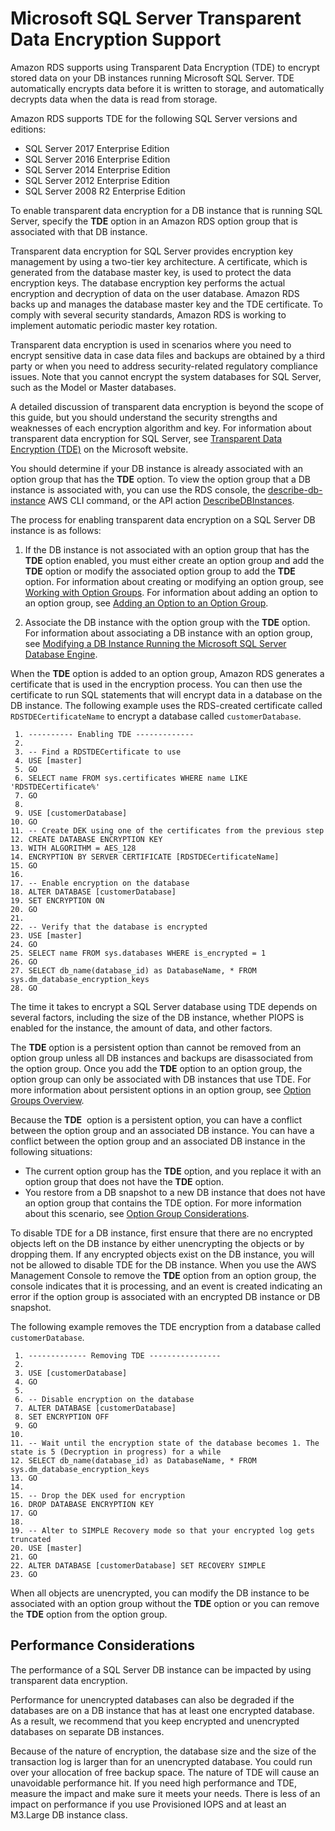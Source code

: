 # Microsoft SQL Server Transparent Data Encryption Support<a name="Appendix.SQLServer.Options.TDE"></a>

Amazon RDS supports using Transparent Data Encryption \(TDE\) to encrypt stored data on your DB instances running Microsoft SQL Server\. TDE automatically encrypts data before it is written to storage, and automatically decrypts data when the data is read from storage\. 

Amazon RDS supports TDE for the following SQL Server versions and editions:
+ SQL Server 2017 Enterprise Edition
+ SQL Server 2016 Enterprise Edition
+ SQL Server 2014 Enterprise Edition
+ SQL Server 2012 Enterprise Edition
+ SQL Server 2008 R2 Enterprise Edition

To enable transparent data encryption for a DB instance that is running SQL Server, specify the **TDE** option in an Amazon RDS option group that is associated with that DB instance\. 

Transparent data encryption for SQL Server provides encryption key management by using a two\-tier key architecture\. A certificate, which is generated from the database master key, is used to protect the data encryption keys\. The database encryption key performs the actual encryption and decryption of data on the user database\. Amazon RDS backs up and manages the database master key and the TDE certificate\. To comply with several security standards, Amazon RDS is working to implement automatic periodic master key rotation\. 

Transparent data encryption is used in scenarios where you need to encrypt sensitive data in case data files and backups are obtained by a third party or when you need to address security\-related regulatory compliance issues\. Note that you cannot encrypt the system databases for SQL Server, such as the Model or Master databases\. 

 A detailed discussion of transparent data encryption is beyond the scope of this guide, but you should understand the security strengths and weaknesses of each encryption algorithm and key\. For information about transparent data encryption for SQL Server, see [Transparent Data Encryption \(TDE\)](http://msdn.microsoft.com/en-us/library/bb934049.aspx) on the Microsoft website\.

 You should determine if your DB instance is already associated with an option group that has the **TDE** option\. To view the option group that a DB instance is associated with, you can use the RDS console, the [describe\-db\-instance](http://docs.aws.amazon.com/cli/latest/reference/rds/describe-db-instances.html) AWS CLI command, or the API action [DescribeDBInstances](http://docs.aws.amazon.com/AmazonRDS/latest/APIReference/API_DescribeDBInstances.html)\. 

 The process for enabling transparent data encryption on a SQL Server DB instance is as follows: 

1.  If the DB instance is not associated with an option group that has the **TDE** option enabled, you must either create an option group and add the **TDE** option or modify the associated option group to add the **TDE** option\. For information about creating or modifying an option group, see [Working with Option Groups](USER_WorkingWithOptionGroups.md)\. For information about adding an option to an option group, see [Adding an Option to an Option Group](USER_WorkingWithOptionGroups.md#USER_WorkingWithOptionGroups.AddOption)\.

1.  Associate the DB instance with the option group with the **TDE** option\. For information about associating a DB instance with an option group, see [Modifying a DB Instance Running the Microsoft SQL Server Database Engine](USER_ModifyInstance.SQLServer.md)\. 

 When the **TDE** option is added to an option group, Amazon RDS generates a certificate that is used in the encryption process\. You can then use the certificate to run SQL statements that will encrypt data in a database on the DB instance\. The following example uses the RDS\-created certificate called `RDSTDECertificateName` to encrypt a database called `customerDatabase`\. 

```
 1. ---------- Enabling TDE -------------
 2. 
 3. -- Find a RDSTDECertificate to use
 4. USE [master]
 5. GO
 6. SELECT name FROM sys.certificates WHERE name LIKE 'RDSTDECertificate%'
 7. GO
 8. 
 9. USE [customerDatabase]
10. GO
11. -- Create DEK using one of the certificates from the previous step
12. CREATE DATABASE ENCRYPTION KEY
13. WITH ALGORITHM = AES_128
14. ENCRYPTION BY SERVER CERTIFICATE [RDSTDECertificateName]
15. GO
16. 
17. -- Enable encryption on the database
18. ALTER DATABASE [customerDatabase]
19. SET ENCRYPTION ON
20. GO
21. 
22. -- Verify that the database is encrypted
23. USE [master]
24. GO
25. SELECT name FROM sys.databases WHERE is_encrypted = 1
26. GO
27. SELECT db_name(database_id) as DatabaseName, * FROM sys.dm_database_encryption_keys
28. GO
```

 The time it takes to encrypt a SQL Server database using TDE depends on several factors, including the size of the DB instance, whether PIOPS is enabled for the instance, the amount of data, and other factors\. 

The **TDE** option is a persistent option than cannot be removed from an option group unless all DB instances and backups are disassociated from the option group\. Once you add the **TDE** option to an option group, the option group can only be associated with DB instances that use TDE\. For more information about persistent options in an option group, see [Option Groups Overview](USER_WorkingWithOptionGroups.md#Overview.OptionGroups)\. 

 Because the **TDE**  option is a persistent option, you can have a conflict between the option group and an associated DB instance\. You can have a conflict between the option group and an associated DB instance in the following situations: 
+ The current option group has the **TDE** option, and you replace it with an option group that does not have the **TDE** option\. 
+ You restore from a DB snapshot to a new DB instance that does not have an option group that contains the TDE option\. For more information about this scenario, see [Option Group Considerations](USER_CopySnapshot.md#USER_CopySnapshot.Options)\. 

 To disable TDE for a DB instance, first ensure that there are no encrypted objects left on the DB instance by either unencrypting the objects or by dropping them\. If any encrypted objects exist on the DB instance, you will not be allowed to disable TDE for the DB instance\. When you use the AWS Management Console to remove the **TDE** option from an option group, the console indicates that it is processing, and an event is created indicating an error if the option group is associated with an encrypted DB instance or DB snapshot\.

The following example removes the TDE encryption from a database called `customerDatabase`\. 

```
 1. ------------- Removing TDE ----------------
 2. 
 3. USE [customerDatabase]
 4. GO
 5. 
 6. -- Disable encryption on the database
 7. ALTER DATABASE [customerDatabase]
 8. SET ENCRYPTION OFF
 9. GO
10. 
11. -- Wait until the encryption state of the database becomes 1. The state is 5 (Decryption in progress) for a while
12. SELECT db_name(database_id) as DatabaseName, * FROM sys.dm_database_encryption_keys
13. GO
14. 
15. -- Drop the DEK used for encryption
16. DROP DATABASE ENCRYPTION KEY
17. GO
18. 
19. -- Alter to SIMPLE Recovery mode so that your encrypted log gets truncated
20. USE [master]
21. GO
22. ALTER DATABASE [customerDatabase] SET RECOVERY SIMPLE
23. GO
```

When all objects are unencrypted, you can modify the DB instance to be associated with an option group without the **TDE** option or you can remove the **TDE** option from the option group\. 

## Performance Considerations<a name="w3ab1c30c99c13c45"></a>

The performance of a SQL Server DB instance can be impacted by using transparent data encryption\. 

Performance for unencrypted databases can also be degraded if the databases are on a DB instance that has at least one encrypted database\. As a result, we recommend that you keep encrypted and unencrypted databases on separate DB instances\.

Because of the nature of encryption, the database size and the size of the transaction log is larger than for an unencrypted database\. You could run over your allocation of free backup space\. The nature of TDE will cause an unavoidable performance hit\. If you need high performance and TDE, measure the impact and make sure it meets your needs\. There is less of an impact on performance if you use Provisioned IOPS and at least an M3\.Large DB instance class\. 